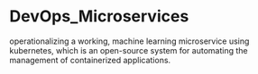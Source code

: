 # DevOps_Microservices
operationalizing a working, machine learning microservice using kubernetes, which is an open-source system for automating the management of containerized applications.
